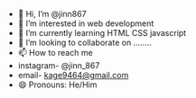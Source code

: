 - 👋 Hi, I’m @jinn867
- 👀 I’m interested in web development
- 🌱 I’m currently learning HTML CSS javascript
- 💞️ I’m looking to collaborate on ........
- 📫 How to reach me
-  instagram- @jinn_867
-  email- kage9464@gmail.com
- 😄 Pronouns: He/Him
  

<!---
jinn867/jinn867 is a ✨ special ✨ repository because its `README.md` (this file) appears on your GitHub profile.
You can click the Preview link to take a look at your changes.
--->

